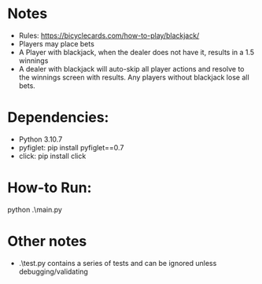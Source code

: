 # Notes
* Rules: https://bicyclecards.com/how-to-play/blackjack/
* Players may place bets
* A Player with blackjack, when the dealer does not have it, results in a 1.5 winnings
* A dealer with blackjack will auto-skip all player actions and resolve to the winnings screen with results. Any players without blackjack lose all bets.

# Dependencies:
* Python 3.10.7
* pyfiglet: pip install pyfiglet==0.7
* click: pip install click

# How-to Run:
python .\main.py

# Other notes
* .\test.py contains a series of tests and can be ignored unless debugging/validating
